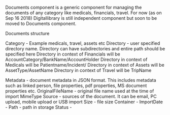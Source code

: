 Documents component is a generic component for managing the documents of any category like medicals, financials, travel.
For now (as on Sep 16 2018) Digitallibrary is still independent component but soon to be moved to Documents component.


Documents structure

Category - Example medicals, travel, assets etc
Directory -
user specified directory name. Directory can have subdirectories and entire path should be specified here
Directory in context of Financials will be AccountCategory/BankName/AccountHolder
Directory in context of Medicals will be Patientname/Incident/
Directory in context of Assets will be AssetType/AssetName
Directory in context of Travel will be TripName

Metadata - document metadata in JSON format. This includes metadata such as linked person, file properties, pdf properties, MS document properties etc.
OriginalFileName - original file name used at the time of import
MimeType
Source - sources of the document. It can be email, PC upload, mobile upload or USB import
Size - file size
Container -
ImportDate -
Path - path in storage
Status -

